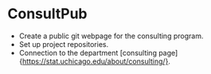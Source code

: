 # ConsultPub

- Create a public git webpage for the consulting program.
- Set up project repositories.  
- Connection to the department [consulting page]{https://stat.uchicago.edu/about/consulting/}.
